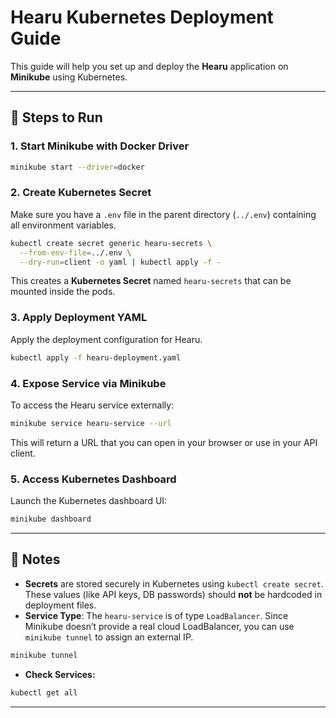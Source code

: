 # Hearu Kubernetes Deployment Guide

This guide will help you set up and deploy the **Hearu** application on **Minikube** using Kubernetes.

---

## 🚀 Steps to Run

### 1. Start Minikube with Docker Driver
```bash
minikube start --driver=docker
```

### 2. Create Kubernetes Secret
Make sure you have a `.env` file in the parent directory (`../.env`) containing all environment variables.

```bash
kubectl create secret generic hearu-secrets \
  --from-env-file=../.env \
  --dry-run=client -o yaml | kubectl apply -f -
```

This creates a **Kubernetes Secret** named `hearu-secrets` that can be mounted inside the pods.

### 3. Apply Deployment YAML
Apply the deployment configuration for Hearu.

```bash
kubectl apply -f hearu-deployment.yaml
```

### 4. Expose Service via Minikube
To access the Hearu service externally:

```bash
minikube service hearu-service --url
```

This will return a URL that you can open in your browser or use in your API client.

### 5. Access Kubernetes Dashboard
Launch the Kubernetes dashboard UI:

```bash
minikube dashboard
```

---

## 📌 Notes
- **Secrets** are stored securely in Kubernetes using `kubectl create secret`. These values (like API keys, DB passwords) should **not** be hardcoded in deployment files.
- **Service Type**: The `hearu-service` is of type `LoadBalancer`. Since Minikube doesn’t provide a real cloud LoadBalancer, you can use `minikube tunnel` to assign an external IP.

```bash
minikube tunnel
```

- **Check Services:**
```bash
kubectl get all
```

---

